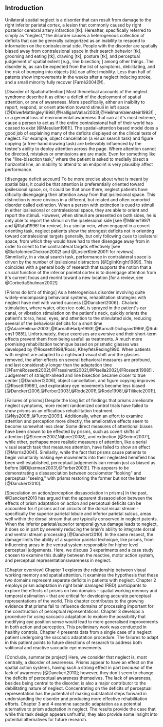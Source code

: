 Introduction
-----------

Unilateral spatial neglect is a disorder that can result from damage
to the right inferior parietal cortex, a lesion that commonly caused
by right posterior cerebral artery infarction [tk]. Hereafter,
specifically referred to simply as "neglect," the disorder causes a
heterogenous collection of deficits that can be generally
categorized as an inability to respond to information on the
contralesional side. People with the disorder are spatially biased
away from contralesional space in their search behavior [tk],
grooming and eating [tk], drawing [tk], posture [tk], and perceptual
judgement of spatial extent [e.g., line bisection; ] among other
things. The disorder is, as can be expected from the list of
symptoms, debilitating, and the risk of bumping into objects [tk]
can affect mobility. Less than half of patents show improvements
in the weeks after a neglect inducing stroke, and a small minority
fully recover [Farnè2004@!].

[Disorder of Spatial-attention] Most theoretical accounts of the
neglect syndrome describe it as either a deficit of the deployment
of spatial attention, or one of awareness. More specifically, either
an inaiblity to report, respond, or orient attention toward stimuli
in left space
[@DriverMattingley1998!,@HalliganVallar2003!,@HeilmanValenstein1993!]
, or a general loss of environmental awareness that can at it's
most extreme, cause a person to act as if the entire contralesional
half of their world has ceased to exist [@Mesulam1981!]. The
spatial-attention based model does a good job of explaining many of
the deficits displayed on the clinical tests of neglect. For
example, object cancellation (a visual search task) and figure
copying (a free-hand drawing task) are believably influenced by the
testee's ability to deploy attention across the page. Where
attention cannot be directed, mistakes or ommissions are are made.
Even for something like the "line-bisection task," where the patient
is asked to medially bisect a horizontal line, an inability to
attend to an endpoint is very plausibly affect performance.

[disengage deficit account] To be more precise about what is meant
by spatial bias, it could be that attention is preferentially
oriented toward ipsilesional space, or, it could be that once there,
neglect patients have dificulty disengaging their attention away
from that ipsilesional space. This distinction is more obvious in a
different, but related and often comorbid disorder called
extinction. When a person with extinction is cued to stimuli in
either ipsilesional or contralesional space, they are able to orient
and report the stimuli. However, when stimuli are presented on both
sides, he is only able to report the stimuli on the ipselesional
side [see @Milner1997! and @Rafal1996! for review]. In a similar
vein, when engaged in a covert orienting task, neglect patients show
the strongest deficits not in orienting toward contralesional
targets generally, but only following cues to ipsilateral space,
from which they would have had to then disengage away from in order
to orient to the contralateral targets effectively [see
@BartolomeoChokron2002! and @LosierKlein2001! for reviews].
Simmilarily, in a visual search task, performance in contralateral
space is driven by the number of ipsilesional distractors
[@EglinKnight1989!]. This coincides with a general body of research
that supports the notion that a crucial function of the inferior
parietal cortex is to disengage attention from it's current focus
and reorint toward a new location [for a review, see
@CorbettaShulman2002!]

[Prisms do lot's of things] As a heterogenious disorder involving
quite widely-encompasing behavioral systems, rehabilitation
strategies with neglect have met with varied success [@Danckert2006]
. Chaloric stimulation, where water, often ice-cold, is sprayed in
the patient's ear canal, or vibration stimulation on the patient's
neck, quickly orients the patient's torso, head, eyes, and attention
to the stimulated side, reducing several of the behavioral deficits
for a short time
[@AdairHeilman2003!,@KarnathHartje1993!,@KarnathDichgans1996!,@Rubens1
985!]. Unfortunately, these exercises are aversive and their
short-term effects prevent them from being usefull as treatments. A
much more promising rehabilitation technique based on prismatic
glasses was developed by @Rossetti1998/Rossi, KheyfetsReding1990.
When patients with neglect are adapted to a rightward visual shift
and the glasses removed, the after-effects on several behavioral
measures are profound, and last considerably longer than the
adaptation time
[@FarnèRossetti2002!,@Frassinetti2002!,@Pisella2002!,@Rossetti1998!]
. Judgement of straight-ahead and line bisection became closer to
true center [@Danckert2006], object cancellation, and figure copying
improves [@Rosetti1998!], and exploratory eye movements become less
biased
[@Danckert2006,@Ferber2003!,@Rode2001!,@Rode1998!,@Tilikete2001!].

[Failures of prisms] Despite the long list of findings that prisms
ameliorate neglect symptoms, more recent randomized control trials
have failed to show prisms as an efficatious rehabilitation
treatment [@Nys2008!,@Turton2009!]. Additionally, when an effort to
examine attention and perception more directly, the ameliorative
effects seem to become somewhat less clear. Some direct measures of
attentional biases have been shown to be effected by prisms, such as
covert shifts of attention [@Striemer2007,Nijboer2008!], and
extinction [@Serino2007!], while other, perhapse more realistic
measures of attention, like a serial visual search task that
measures attention, have failed to show an effect [@Morris2004!].
Similarily, while the fact that prisms cause patients to begin
voluntarily making eye movements into their neglected hemifield has
been well established, perceptual judgements can remain just as
biased as before [@Dijkerman2003!,@Ferber2003!]. This appears to be
demonstrating a dissasociation between occulomotor "looking" and
perceptual "seeing," with prisms restoring the former but not the
latter [@Danckert2010].

[Speculation on action/perception dissasociation in prisms] In the
past, @Danckert2010 has argued that the apparent dissasociation
between the effects of prism adaptation on action and perceptual
deficits can be accounted for if prisms act on circuits of the
dorsal visual stream -specifically the superior parietal lobule and
inferior parietal sulcus, areas well within the dorsal stream that
are typically conserved in neglect patents. When the inferior
parietal/superior temporal gyrus damage leads to neglect, it does so
in part by severely reducing the brain's ability to integrate dorsal
and ventral stream processing [@Danckert2010]. In the same respect,
the damage limits the ability of a superior parietal technique, like
prisms, from influencing areas in the ventral system responsible for
higher level perceptual judgements.  Here, we discuss 3 experiments
and a case study chosen to examine this duality between the
reactive, motor action system, and perceptual
representation/awareness in neglect.

[Chapter overview] Chapter 1 explores the relationship between
visual working memory and spatial attention. It examines the
hypothesis that these two domains represent separate deficits in
patients with neglect. Chapter 2 employs prism adaptation in right
brain damaged (RBD) participants to explore the effects of prisms on
two domains – spatial working memory and temporal estimation – that
are critical for developing accurate perceptual representations of
the world. This chapter contributes to the growing evidence that
prisms fail to influence domains of processing important for the
construction of perceptual representations. Chapter 3 develops a
procedure for using saccadic adaptation to explore the possibility
that modifying eye position sense would lead to more generalised
improvements in both action and perception. This preliminary work
was conducted in healthy controls. Chapter 4 presents data from a
single case of a neglect patient undergoing the saccadic adaptation
procedure. The failures to adapt in this patient points to future
directions of research to address both volitional and reactive
saccadic eye movements.

[Conclude, summarize project] Here, we consider that neglect is,
most centrally, a disorder of awareness. Prisms appear to have an
effect on the spatial action systems, having such a strong effect in
part *because* of the lack of awareness [@Danckert2010]; however,
they don't seem to change the deficits of perceptual awareness
themselves. The lack of awareness, besides being central to the
disorder, is also a major contributor to the debilitating nature of
neglect. Concentrating on the deficits of perceptual representation
has the potential of making substantial steps forward in
understanding the disorder and producing more effective
rehabilitation efforts. Chapter 3 and 4 examine saccadic adaptation
as a potential alternative to prism adaptation in neglect. The
results provide the case that while this task design appears
unfruitful, they also provide some insight into potential
alternatives for future research.


